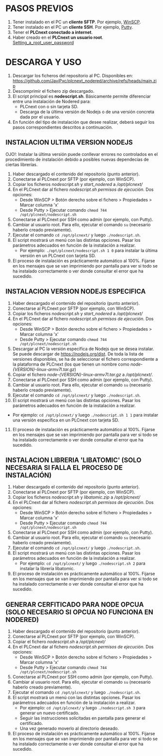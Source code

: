 
# PASOS PREVIOS
1. Tener instalado en el PC un __cliente SFTP__. Por ejemplo, [WinSCP](https://winscp.net/eng/download.php).
2. Tener instalado en el PC un __cliente SSH__. Por ejemplo, [Putty](https://www.chiark.greenend.org.uk/~sgtatham/putty/latest.html).
3. Tener el __PLCnext conectado a internet__.
4. Haber creado en el __PLCnext un usuario root__. [Setting_a_root_user_password](https://www.plcnext.help/te/Operating_System/Root_rights.htm#Setting_a_root_user_password)


# DESCARGA Y USO
1. Descargar los ficheros del repositorio al PC. Disponibles en: https://github.com/JaviPxc/plcnext_nodered/archive/refs/heads/main.zip
2. Descomprimir el fichero zip descargado.
3. El script principal es __nodescript.sh__. Básicamente permite diferenciar entre una instalación de Nodered para:
   * PLCnext con o sin tarjeta SD.
   * Descarga de la última versión de Nodejs o de una versión concreta dada por el usuario. 
4. En función del tipo de instalación que desee realizar, deberá seguir los pasos correspondientes descritos a continuación.


## INSTALACION ULTIMA VERSION NODEJS
OJO!: Instalar la última versión puede conllevar errores no controlados en el procedimiento de 
instalación debido a posibles nuevas dependecias de ciertas librerías.

1. Haber descargado el contenido del repositorio (punto anterior).
2. Conectarse al PLCnext por SFTP (por ejemplo, con WinSCP).
3. Copiar los ficheros _nodescript.sh_ y _start_nodered_ a _/opt/plcnext/_
4. En el PLCnext dar al fichero _nodescript.sh permisos de ejecución_. Dos opciones:
   - Desde WinSCP > Botón derecho sobre el fichero > Propiedades > Marcar columna 'x'
   - Desde Putty > Ejecutar comando ```chmod 744 /opt/plcnext/nodescript.sh```
5. Conectarse al PLCnext por SSH como admin (por ejemplo, con Putty).
6. Cambiar al usuario root. Para ello, ejecutar el comando ```su``` (necesario haberlo creado previamente).
7. Ejecutar el comando ```cd /opt/plcnext/``` y luego ```./nodescript.sh```. 
8. El script mostrará un menú con las distintas opciones. Pasar los parámetros adecuados en función de la instalación a realizar.
   - Por ejemplo: ```./opt/plcnext/nodescript.sh 1 0``` para instalar la última versión en un PLCnext con tarjeta SD.
9. El proceso de instalación es prácticamente automático al 100%. Fijarse en los mensajes que se van imprimiendo por pantalla para ver si todo se ha instalado correctamente o ver donde consultar el error que ha sucedido.


## INSTALACION VERSION NODEJS ESPECIFICA
1. Haber descargado el contenido del repositorio (punto anterior).
2. Conectarse al PLCnext por SFTP (por ejemplo, con WinSCP).
3. Copiar los ficheros _nodescript.sh_ y _start_nodered_ a _/opt/plcnext/_
4. En el PLCnext dar al fichero _nodescript.sh permisos de ejecución_. Dos opciones:
   - Desde WinSCP > Botón derecho sobre el fichero > Propiedades > Marcar columna 'x'
   - Desde Putty > Ejecutar comando ```chmod 744 /opt/plcnext/nodescript.sh```
5. Descargar al PC la versión específica de Nodejs que se desea instalar. Se puede descargar de https://nodejs.org/dist. De toda la lista de versiones disponibles, se ha de seleccionar el fichero correspondiente a la plataforma de PLCnext (los que tienen un nombre como _node-{VERSION}-linux-armv7l.tar.gz_)
6. Copiar el fichero _node-{VERSION}-linux-armv7l.tar.gz_ a _/opt/plcnext/_. 
7. Conectarse al PLCnext por SSH como admin (por ejemplo, con Putty).
8. Cambiar al usuario root. Para ello, ejecutar el comando ```su``` (necesario haberlo creado previamente).
9. Ejecutar el comando ```cd /opt/plcnext/``` y luego ```./nodescript.sh```. 
10. El script mostrará un menú con las distintas opciones. Pasar los parámetros adecuados en función de la instalación a realizar.
   - Por ejemplo: ```cd /opt/plcnext/``` y luego ```./nodescript.sh 1 1``` para instalar una versión específica en un PLCnext con tarjeta SD.
11. El proceso de instalación es prácticamente automático al 100%. Fijarse en los mensajes que se van imprimiendo por pantalla para ver si todo se ha instalado correctamente o ver donde consultar el error que ha sucedido.


## INSTALACION LIBRERIA 'LIBATOMIC' (SOLO NECESARIA SI FALLA EL PROCESO DE INSTALACIÓN)
1. Haber descargado el contenido del repositorio (punto anterior).
2. Conectarse al PLCnext por SFTP (por ejemplo, con WinSCP).
3. Copiar los ficheros _nodescript.sh_ y _libatomic.zip_ a _/opt/plcnext/_
4. En el PLCnext dar al fichero _nodescript.sh permisos de ejecución_. Dos opciones:
   - Desde WinSCP > Botón derecho sobre el fichero > Propiedades > Marcar columna 'x'
   - Desde Putty > Ejecutar comando ```chmod 744 /opt/plcnext/nodescript.sh```
5. Conectarse al PLCnext por SSH como admin (por ejemplo, con Putty).
6. Cambiar al usuario root. Para ello, ejecutar el comando ```su``` (necesario haberlo creado previamente).
7. Ejecutar el comando ```cd /opt/plcnext/``` y luego ```./nodescript.sh```. 
8. El script mostrará un menú con las distintas opciones. Pasar los parámetros adecuados en función de la instalación a realizar.
   - Por ejemplo: ```cd /opt/plcnext/``` y luego ```./nodescript.sh 2``` para instalar la librería libatomic.
9. El proceso de instalación es prácticamente automático al 100%. Fijarse en los mensajes que se van imprimiendo por pantalla para ver si todo se ha instalado correctamente o ver donde consultar el error que ha sucedido.


## GENERAR CERFITICADO PARA NODE OPCUA (SOLO NECESARIO SI OPCUA NO FUNCIONA EN NODERED)
1. Haber descargado el contenido del repositorio (punto anterior).
2. Conectarse al PLCnext por SFTP (por ejemplo, con WinSCP).
3. Copiar el fichero _nodescript.sh_ a _/opt/plcnext/_
4. En el PLCnext dar al fichero _nodescript.sh permisos de ejecución_. Dos opciones:
   - Desde WinSCP > Botón derecho sobre el fichero > Propiedades > Marcar columna 'x'
   - Desde Putty > Ejecutar comando ```chmod 744 /opt/plcnext/nodescript.sh```
5. Conectarse al PLCnext por SSH como admin (por ejemplo, con Putty).
6. Cambiar al usuario root. Para ello, ejecutar el comando ```su``` (necesario haberlo creado previamente).
7. Ejecutar el comando ```cd /opt/plcnext/``` y luego ```./nodescript.sh```. 
8. El script mostrará un menú con las distintas opciones. Pasar los parámetros adecuados en función de la instalación a realizar.
   - Por ejemplo: ```cd /opt/plcnext/``` y luego ```./nodescript.sh 3``` para generar un nuevo certificado.
   - Seguir las instrucciones solicitadas en pantalla para generar el certificado.
   - Una vez generado moverlo al directorio deseado.
9. El proceso de instalación es prácticamente automático al 100%. Fijarse en los mensajes que se van imprimiendo por pantalla para ver si todo se ha instalado correctamente o ver donde consultar el error que ha sucedido.
